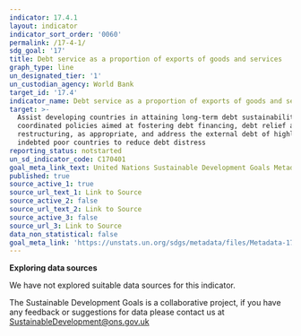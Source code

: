 ```yaml
---
indicator: 17.4.1
layout: indicator
indicator_sort_order: '0060'
permalink: /17-4-1/
sdg_goal: '17'
title: Debt service as a proportion of exports of goods and services
graph_type: line
un_designated_tier: '1'
un_custodian_agency: World Bank
target_id: '17.4'
indicator_name: Debt service as a proportion of exports of goods and services
target: >-
  Assist developing countries in attaining long-term debt sustainability through
  coordinated policies aimed at fostering debt financing, debt relief and debt
  restructuring, as appropriate, and address the external debt of highly
  indebted poor countries to reduce debt distress
reporting_status: notstarted
un_sd_indicator_code: C170401
goal_meta_link_text: United Nations Sustainable Development Goals Metadata (pdf 468kB)
published: true
source_active_1: true
source_url_text_1: Link to Source
source_active_2: false
source_url_text_2: Link to Source
source_active_3: false
source_url_3: Link to Source
data_non_statistical: false
goal_meta_link: 'https://unstats.un.org/sdgs/metadata/files/Metadata-17-04-01.pdf'
---
```

**Exploring data sources**

We have not explored suitable data sources for this indicator. 

The Sustainable Development Goals is a collaborative project, if you have any feedback or suggestions for data please contact us at <SustainableDevelopment@ons.gov.uk>
